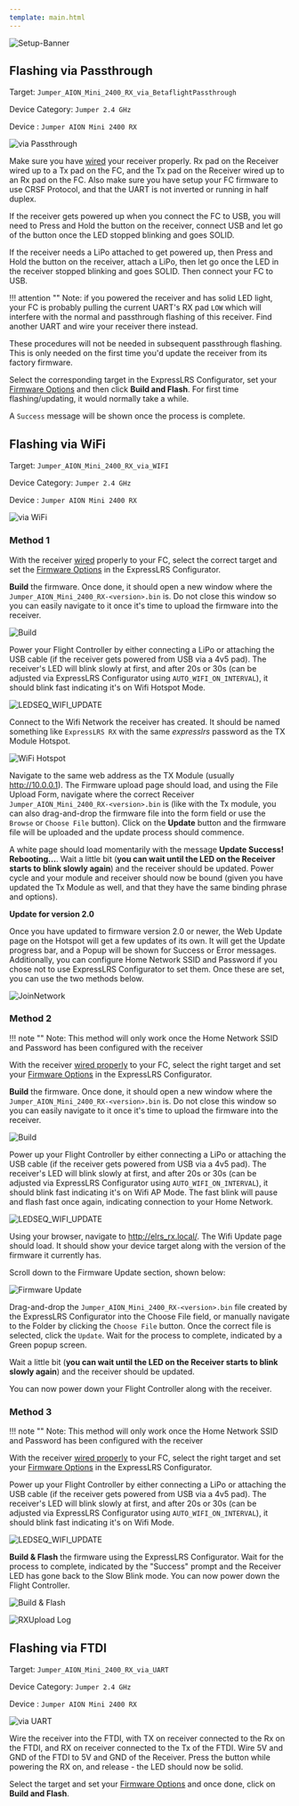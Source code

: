 ```yaml
---
template: main.html
---
```


![Setup-Banner](https://raw.githubusercontent.com/ExpressLRS/ExpressLRS-hardware/master/img/quick-start.png)

## Flashing via Passthrough

Target: `Jumper_AION_Mini_2400_RX_via_BetaflightPassthrough`

Device Category: `Jumper 2.4 GHz`

Device : `Jumper AION Mini 2400 RX`

![via Passthrough](../../assets/images/Method_RX_Passthrough.png)

Make sure you have [wired] your receiver properly. Rx pad on the Receiver wired up to a Tx pad on the FC, and the Tx pad on the Receiver wired up to an Rx pad on the FC. Also make sure you have setup your FC firmware to use CRSF Protocol, and that the UART is not inverted or running in half duplex.

If the receiver gets powered up when you connect the FC to USB, you will need to Press and Hold the button on the receiver, connect USB and let go of the button once the LED stopped blinking and goes SOLID.

If the receiver needs a LiPo attached to get powered up, then Press and Hold the button on the receiver, attach a LiPo, then let go once the LED in the receiver stopped blinking and goes SOLID. Then connect your FC to USB.

!!! attention ""
    Note: if you powered the receiver and has solid LED light, your FC is probably pulling the current UART's RX pad `LOW` which will interfere with the normal and passthrough flashing of this receiver. Find another UART and wire your receiver there instead.

These procedures will not be needed in subsequent passthrough flashing. This is only needed on the first time you'd update the receiver from its factory firmware.

Select the corresponding target in the ExpressLRS Configurator, set your [Firmware Options] and then click **Build and Flash**. For first time flashing/updating, it would normally take a while.

A `Success` message will be shown once the process is complete.

## Flashing via WiFi

Target: `Jumper_AION_Mini_2400_RX_via_WIFI`

Device Category: `Jumper 2.4 GHz`

Device : `Jumper AION Mini 2400 RX`

![via WiFi](../../assets/images/Method_RX_WiFi.png)

### Method 1

With the receiver [wired] properly to your FC, select the correct target and set the [Firmware Options] in the ExpressLRS Configurator.

**Build** the firmware. Once done, it should open a new window where the `Jumper_AION_Mini_2400_RX-<version>.bin` is. Do not close this window so you can easily navigate to it once it's time to upload the firmware into the receiver.

![Build](../../assets/images/Build.png)

Power your Flight Controller by either connecting a LiPo or attaching the USB cable (if the receiver gets powered from USB via a 4v5 pad). The receiver's LED will blink slowly at first, and after 20s or 30s (can be adjusted via ExpressLRS Configurator using `AUTO_WIFI_ON_INTERVAL`), it should blink fast indicating it's on Wifi Hotspot Mode.

![LEDSEQ_WIFI_UPDATE](https://cdn.discordapp.com/attachments/738450139693449258/921065813983760384/LEDSEQ_WIFI_UPDATE_2_3.gif)

Connect to the Wifi Network the receiver has created. It should be named something like `ExpressLRS RX` with the same *expresslrs* password as the TX Module Hotspot.

![WiFi Hotspot](../../assets/images/WifiHotspot.png)

Navigate to the same web address as the TX Module (usually http://10.0.0.1). The Firmware upload page should load, and using the File Upload Form, navigate where the correct Receiver `Jumper_AION_Mini_2400_RX-<version>.bin` is (like with the Tx module, you can also drag-and-drop the firmware file into the form field or use the `Browse` or `Choose File` button). Click on the **Update** button and the firmware file will be uploaded and the update process should commence.

A white page should load momentarily with the message **Update Success! Rebooting...**. Wait a little bit (**you can wait until the LED on the Receiver starts to blink slowly again**) and the receiver should be updated. Power cycle and your module and receiver should now be bound (given you have updated the Tx Module as well, and that they have the same binding phrase and options).

**Update for version 2.0**

Once you have updated to firmware version 2.0 or newer, the Web Update page on the Hotspot will get a few updates of its own. It will get the Update progress bar, and a Popup will be shown for Success or Error messages. Additionally, you can configure Home Network SSID and Password if you chose not to use ExpressLRS Configurator to set them. Once these are set, you can use the two methods below.

![JoinNetwork](../../assets/images/web-joinnetwork.png)

### Method 2

!!! note ""
    Note: This method will only work once the Home Network SSID and Password has been configured with the receiver

With the receiver [wired properly] to your FC, select the right target and set your [Firmware Options] in the ExpressLRS Configurator.

**Build** the firmware. Once done, it should open a new window where the `Jumper_AION_Mini_2400_RX-<version>.bin` is. Do not close this window so you can easily navigate to it once it's time to upload the firmware into the receiver.

![Build](../../assets/images/Build.png)

Power up your Flight Controller by either connecting a LiPo or attaching the USB cable (if the receiver gets powered from USB via a 4v5 pad). The receiver's LED will blink slowly at first, and after 20s or 30s (can be adjusted via ExpressLRS Configurator using `AUTO_WIFI_ON_INTERVAL`), it should blink fast indicating it's on Wifi AP Mode. The fast blink will pause and flash fast once again, indicating connection to your Home Network.

![LEDSEQ_WIFI_UPDATE](https://cdn.discordapp.com/attachments/738450139693449258/921065813983760384/LEDSEQ_WIFI_UPDATE_2_3.gif)

Using your browser, navigate to http://elrs_rx.local/. The Wifi Update page should load. It should show your device target along with the version of the firmware it currently has.

Scroll down to the Firmware Update section, shown below:

![Firmware Update](../../assets/images/web-firmwareupdate.png)

Drag-and-drop the `Jumper_AION_Mini_2400_RX-<version>.bin` file created by the ExpressLRS Configurator into the Choose File field, or manually navigate to the Folder by clicking the `Choose File` button. Once the correct file is selected, click the `Update`. Wait for the process to complete, indicated by a Green popup screen. 

Wait a little bit (**you can wait until the LED on the Receiver starts to blink slowly again**) and the receiver should be updated.

You can now power down your Flight Controller along with the receiver.

### Method 3

!!! note ""
    Note: This method will only work once the Home Network SSID and Password has been configured with the receiver

With the receiver [wired properly] to your FC, select the right target and set your [Firmware Options] in the ExpressLRS Configurator.

Power up your Flight Controller by either connecting a LiPo or attaching the USB cable (if the receiver gets powered from USB via a 4v5 pad). The receiver's LED will blink slowly at first, and after 20s or 30s (can be adjusted via ExpressLRS Configurator using `AUTO_WIFI_ON_INTERVAL`), it should blink fast indicating it's on Wifi Mode.

![LEDSEQ_WIFI_UPDATE](https://cdn.discordapp.com/attachments/738450139693449258/921065813983760384/LEDSEQ_WIFI_UPDATE_2_3.gif)

**Build & Flash** the firmware using the ExpressLRS Configurator. Wait for the process to complete, indicated by the "Success" prompt and the Receiver LED has gone back to the Slow Blink mode. You can now power down the Flight Controller.

![Build & Flash](../../assets/images/BuildFlash.png)

![RXUpload Log](../../assets/images/RXWifiUpdateLog.png)

## Flashing via FTDI

Target: `Jumper_AION_Mini_2400_RX_via_UART`

Device Category: `Jumper 2.4 GHz`

Device : `Jumper AION Mini 2400 RX`

![via UART](../../assets/images/Method_RX_UART.png)

Wire the receiver into the FTDI, with TX on receiver connected to the Rx on the FTDI, and RX on receiver connected to the Tx of the FTDI. Wire 5V and GND of the FTDI to 5V and GND of the Receiver. Press the button while powering the RX on, and release - the LED should now be solid.

Select the target and set your [Firmware Options] and once done, click on **Build and Flash**.

[Firmware Options]: ../firmware-options.md
[wired]: wiring-up.md#betafpv-receivers
[wired properly]: wiring-up.md#betafpv-receivers